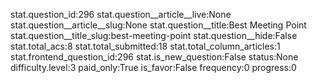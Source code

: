 stat.question_id:296
stat.question__article__live:None
stat.question__article__slug:None
stat.question__title:Best Meeting Point
stat.question__title_slug:best-meeting-point
stat.question__hide:False
stat.total_acs:8
stat.total_submitted:18
stat.total_column_articles:1
stat.frontend_question_id:296
stat.is_new_question:False
status:None
difficulty.level:3
paid_only:True
is_favor:False
frequency:0
progress:0
